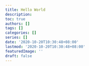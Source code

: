 ```yaml
---
title: Hello World
description:
toc: true
authors: []
tags: []
categories: []
series: []
date: '2020-10-20T10:30:48+08:00'
lastmod: '2020-10-20T10:30:48+08:00'
featuredImage: ''
draft: false
---
```

